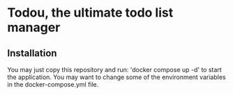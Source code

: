 # Todou, the ultimate todo list manager

## Installation

You may just copy this repository and run: 'docker compose up -d' to start the application.
You may want to change some of the environment variables in the docker-compose.yml file.
